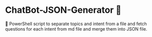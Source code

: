 # ChatBot-JSON-Generator :rocket:
:speech_balloon: PowerShell script to separate topics and intent from a file and fetch questions for each intent from md file and merge them into JSON file.
